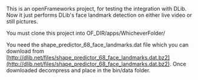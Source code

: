This is an openFrameworks project, for testing the integration with DLib.
Now it just performs DLib's face landmark detection on either live video or still pictures.

You must clone this project into OF_DIR/apps/WhicheverFolder/

You need the shape_predictor_68_face_landmarks.dat file which you can download from [http://dlib.net/files/shape_predictor_68_face_landmarks.dat.bz2](http://dlib.net/files/shape_predictor_68_face_landmarks.dat.bz2).
Once downloaded decompress and place in the bin/data folder.